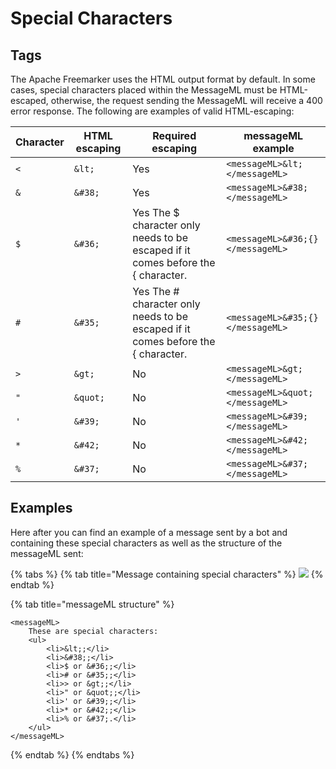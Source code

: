 # Special Characters

## Tags

The Apache Freemarker uses the HTML output format by default.  In some cases, special characters placed within the MessageML must be HTML-escaped, otherwise, the request sending the MessageML will receive a 400 error response. The following are examples of valid HTML-escaping:

| Character | HTML escaping | Required escaping                                                                | messageML example                |
| --------- | ------------- | -------------------------------------------------------------------------------- | -------------------------------- |
| `<`       | `&lt;`        | Yes                                                                              | `<messageML>&lt;</messageML>`    |
| `&`       | `&#38;`       | Yes                                                                              | `<messageML>&#38; </messageML>`  |
| `$`       | `&#36;`       | Yes The $ character only needs to be escaped if it comes before the { character. | `<messageML>&#36;{}</messageML>` |
| `#`       | `&#35;`       | Yes The # character only needs to be escaped if it comes before the { character. | `<messageML>&#35;{}</messageML>` |
| `>`       | `&gt;`        | No                                                                               | `<messageML>&gt;</messageML>`    |
| `"`       | `&quot;`      | No                                                                               | `<messageML>&quot;</messageML>`  |
| `'`       | `&#39;`       | No                                                                               | `<messageML>&#39;</messageML>`   |
| `*`       | `&#42;`       | No                                                                               | `<messageML>&#42;</messageML>`   |
| `%`       | `&#37;`       | No                                                                               | `<messageML>&#37;</messageML>`   |

## Examples

Here after you can find an example of a message sent by a bot and containing these special characters as well as the structure of the messageML sent:

{% tabs %}
{% tab title="Message containing special characters" %}
![](../../../../.gitbook/assets/mml\_special\_characters.png)
{% endtab %}

{% tab title="messageML structure" %}
```markup
<messageML>
    These are special characters:
    <ul>
        <li>&lt;;</li>
        <li>&#38;;</li>
        <li>$ or &#36;;</li>
        <li># or &#35;;</li>
        <li>> or &gt;;</li>
        <li>" or &quot;;</li>
        <li>' or &#39;;</li>
        <li>* or &#42;;</li>
        <li>% or &#37;.</li>
    </ul>
</messageML>
```
{% endtab %}
{% endtabs %}

